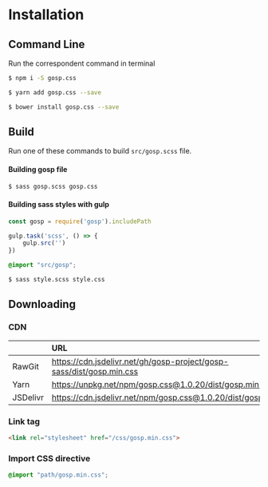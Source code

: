 # Installation

## Command Line

Run the correspondent command in terminal

``` bash
$ npm i -S gosp.css
```

``` bash
$ yarn add gosp.css --save
```

``` bash
$ bower install gosp.css --save
```

## Build

Run one of these commands to build `src/gosp.scss` file.

#### Building gosp file

``` bash
$ sass gosp.scss gosp.css
```

#### Building sass styles with gulp

``` js
const gosp = require('gosp').includePath

gulp.task('scss', () => {
	gulp.src('')
})

```

``` scss
@import "src/gosp";
```

``` bash
$ sass style.scss style.css
```

## Downloading

### CDN

||URL|
|:-|:-|
|RawGit|https://cdn.jsdelivr.net/gh/gosp-project/gosp-sass/dist/gosp.min.css|
|Yarn|https://unpkg.net/npm/gosp.css@1.0.20/dist/gosp.min.css|
|JSDelivr|https://cdn.jsdelivr.net/npm/gosp.css@1.0.20/dist/gosp.min.css|

### Link tag

``` html
<link rel="stylesheet" href="/css/gosp.min.css">
```


### Import CSS directive

``` css
@import "path/gosp.min.css";
```
